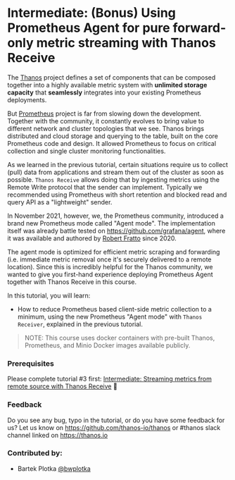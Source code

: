 # Intermediate: (Bonus) Using Prometheus Agent for pure forward-only metric streaming with Thanos Receive

The [Thanos](thanos.io) project defines a set of components that can be composed together into a highly available metric system with **unlimited storage capacity** that **seamlessly** integrates into your existing Prometheus deployments.

But [Prometheus](https://prometheus.io/) project is far from slowing down the development. Together with the community, it constantly evolves to bring value to different network and cluster topologies that we see. Thanos brings distributed and cloud storage and querying to the table, built on the core Prometheus code and design. It allowed Prometheus to focus on critical collection and single cluster monitoring functionalities.

As we learned in the previous tutorial, certain situations require us to collect (pull) data from applications and stream them out of the cluster as soon as possible. `Thanos Receive` allows doing that by ingesting metrics using the Remote Write protocol that the sender can implement. Typically we recommended using Prometheus with short retention and blocked read and query API as a "lightweight" sender.

In November 2021, however, we, the Prometheus community, introduced a brand new Prometheus mode called "Agent mode". The implementation itself was already battle tested on https://github.com/grafana/agent, where it was available and authored by [Robert Fratto](https://github.com/rfratto) since 2020.

The agent mode is optimized for efficient metric scraping and forwarding (i.e. immediate metric removal once it's securely delivered to a remote location). Since this is incredibly helpful for the Thanos community, we wanted to give you first-hand experience deploying Prometheus Agent together with Thanos Receive in this course.

In this tutorial, you will learn:

* How to reduce Prometheus based client-side metric collection to a minimum, using the new Prometheus "Agent mode" with `Thanos Receiver`, explained in the previous tutorial.

> NOTE: This course uses docker containers with pre-built Thanos, Prometheus, and Minio Docker images available publicly.

### Prerequisites

Please complete tutorial #3 first: [Intermediate: Streaming metrics from remote source with Thanos Receive](https://www.katacoda.com/thanos/courses/thanos/3-receiver) 🤗

### Feedback

Do you see any bug, typo in the tutorial, or do you have some feedback for us?
Let us know on https://github.com/thanos-io/thanos or #thanos slack channel linked on https://thanos.io

### Contributed by:

* Bartek Plotka [@bwplotka](http://bwplotka.dev)
